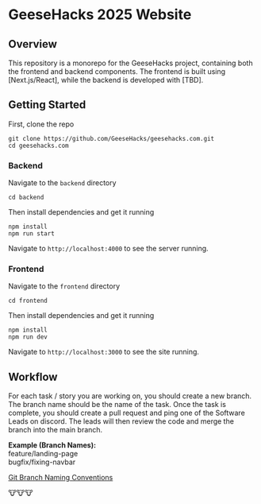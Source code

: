 # GeeseHacks 2025 Website

## Overview
This repository is a monorepo for the GeeseHacks project, containing both the frontend and backend components. The frontend is built using [Next.js/React], while the backend is developed with [TBD].


## Getting Started

First, clone the repo

```
git clone https://github.com/GeeseHacks/geesehacks.com.git
cd geesehacks.com
```

### Backend
Navigate to the `backend` directory
```
cd backend
```
Then install dependencies and get it running
```
npm install
npm run start
```
Navigate to `http://localhost:4000` to see the server running.

### Frontend
Navigate to the `frontend` directory
```
cd frontend
```

Then install dependencies and get it running
```
npm install
npm run dev
```

Navigate to `http://localhost:3000` to see the site running.


## Workflow
For each task / story you are working on, you should create a new branch. The branch name should be the name of the task. Once the task is complete, you should create a pull request and ping one of the Software Leads on discord. The leads will then review the code and merge the branch into the main branch.


**Example (Branch Names):** \
feature/landing-page \
bugfix/fixing-navbar

[Git Branch Naming Conventions](https://www.linkedin.com/pulse/naming-conventions-git-branches-kiran-javvaji-6fuac/)

🐮🐮🐮

